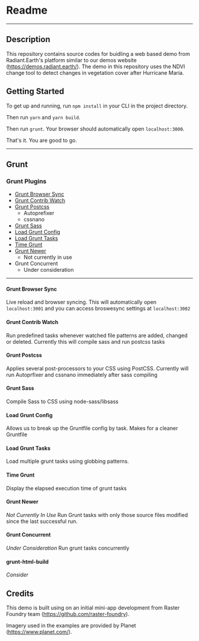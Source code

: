 # Readme

---
## Description

This repository contains source codes for buidling a web based demo from Radiant.Earth's platform similar to our demos website (https://demos.radiant.earth/). The demo in this repository uses the NDVI change tool to detect changes in vegetation cover after Hurricane Maria. 

## Getting Started

To get up and running, run `npm install` in your CLI in the project directory.

Then run `yarn` and `yarn build`.

Then run `grunt`. Your browser should automatically open `localhost:3000`.

That's it. You are good to go.

---

## Grunt
### Grunt Plugins
* [Grunt Browser Sync](https://www.npmjs.com/package/grunt-browser-sync)
* [Grunt Contrib Watch](https://www.npmjs.com/package/grunt-contrib-watch)
* [Grunt Postcss](https://www.npmjs.com/package/grunt-postcss)
	* Autoprefixer
	* cssnano
* [Grunt Sass](https://www.npmjs.com/package/grunt-sass)
* [Load Grunt Config](https://www.npmjs.com/package/load-grunt-config)
* [Load Grunt Tasks](https://www.npmjs.com/package/load-grunt-tasks)
* [Time Grunt](https://www.npmjs.com/package/time-grunt)
* [Grunt Newer](https://www.npmjs.com/package/grunt-newer)
	* Not currently in use
* Grunt Concurrent
	* Under consideration

---

#### Grunt Browser Sync
Live reload and browser syncing. This will automatically open `localhost:3001` and you can access broswesync settings at `localhost:3002`

#### Grunt Contrib Watch
Run predefined tasks whenever watched file patterns are added, changed or deleted. Currently this will compile sass and run postcss tasks

#### Grunt Postcss
Applies several post-processors to your CSS using PostCSS. Currently will run Autoprfixer and cssnano immediately after sass compiling

#### Grunt Sass
Compile Sass to CSS using node-sass/libsass

#### Load Grunt Config
Allows us to break up the Gruntfile config by task. Makes for a cleaner Gruntfile

#### Load Grunt Tasks
Load multiple grunt tasks using globbing patterns.

#### Time Grunt
Display the elapsed execution time of grunt tasks

#### Grunt Newer
*Not Currently In Use* Run Grunt tasks with only those source files modified since the last successful run.

#### Grunt Concurrent
*Under Consideration* Run grunt tasks concurrently

#### grunt-html-build
*Consider*


## Credits

This demo is built using on an initial mini-app development from Raster Foundry team (https://github.com/raster-foundry).

Imagery used in the examples are provided by Planet (https://www.planet.com/).

